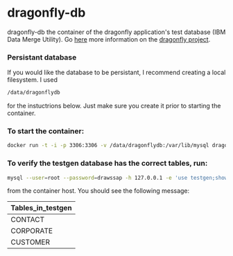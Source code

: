 # dragonfly-db

dragonfly-db the container of the dragonfly application's test database (IBM Data Merge Utility).  Go [here](http://www.ssgpp.com/dragonflyhome) more information on the [dragonfly project](http://www.ssgpp.com/dragonflyhome).

### Persistant database
If you would like the database to be persistant, I recommend creating a local filesystem.  I used
```sh
/data/dragonflydb
```
for the instuctrions below.  Just make sure you create it prior to starting the container.

### To start the container:
```sh
docker run -t -i -p 3306:3306 -v /data/dragonflydb:/var/lib/mysql dragonfly-db
```
### To verify the testgen database has the correct tables, run:
```sh
mysql --user=root --password=drawssap -h 127.0.0.1 -e 'use testgen;show tables;'
```
from the container host.  You should see the following message:

|Tables_in_testgen|
|------------------|
| CONTACT |
| CORPORATE |
| CUSTOMER |

